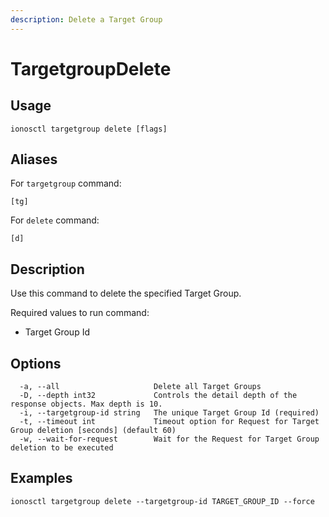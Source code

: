 ```yaml
---
description: Delete a Target Group
---
```


# TargetgroupDelete

## Usage

```text
ionosctl targetgroup delete [flags]
```

## Aliases

For `targetgroup` command:

```text
[tg]
```

For `delete` command:

```text
[d]
```

## Description

Use this command to delete the specified Target Group.

Required values to run command:

* Target Group Id

## Options

```text
  -a, --all                     Delete all Target Groups
  -D, --depth int32             Controls the detail depth of the response objects. Max depth is 10.
  -i, --targetgroup-id string   The unique Target Group Id (required)
  -t, --timeout int             Timeout option for Request for Target Group deletion [seconds] (default 60)
  -w, --wait-for-request        Wait for the Request for Target Group deletion to be executed
```

## Examples

```text
ionosctl targetgroup delete --targetgroup-id TARGET_GROUP_ID --force
```

